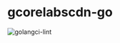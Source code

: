 # gcorelabscdn-go

![golangci-lint](https://github.com/G-Core/gcorelabscdn-go/actions/workflows/golangci-lint.yml/badge.svg)
